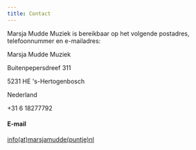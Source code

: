 ```yaml
---
title: Contact
---
```

 
Marsja Mudde Muziek is bereikbaar op het volgende postadres, telefoonnummer en e-mailadres: 

Marsja Mudde Muziek

Buitenpepersdreef 311

5231 HE  's-Hertogenbosch 

Nederland

+31 6 18277792

#### E-mail
[info(at)marsjamudde(puntje)nl](mailto:info@marsjamudde.nl)  

